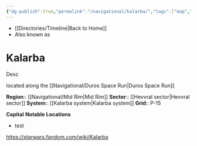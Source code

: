 ```yaml
---
{"dg-publish":true,"permalink":"/navigational/kalarba/","tags":["map","midrim","planet","duros","retraining","unfinished"]}
---
```


- [[Directories/Timeline\|Back to Home]]
- Also known as 
# Kalarba
Desc

located along the [[Navigational/Duros Space Run\|Duros Space Run]]

**Region**::  [[Navigational/Mid Rim\|Mid Rim]]
**Sector**::  [[Hevvral sector\|Hevvral sector]]
**System**::  [[Kalarba system\|Kalarba system]]
**Grid**::  P-15

**Capital**
**Notable Locations**
- test

https://starwars.fandom.com/wiki/Kalarba
